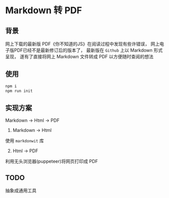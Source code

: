 # Markdown 转 PDF

## 背景

网上下载的最新版 PDF《你不知道的JS》在阅读过程中发现有些许错误，
网上电子版PDF已经不是最新修订后的版本了，
最新版在 `Github` 上以 Markdown 形式呈现，
遂有了直接将网上 Markdown 文件转成 PDF 以方便随时查阅的想法

## 使用

```bash
npm i
npm run init
```

## 实现方案

Markdown -> Html -> PDF

1. Markdown -> Html

使用 `markdonwit` 库

2. Html -> PDF

利用无头浏览器(puppeteer)将网页打印成 PDF

## TODO

抽象成通用工具
